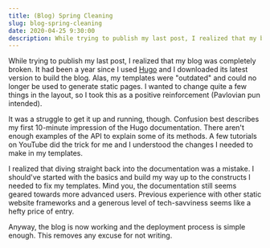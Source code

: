 ```yaml
---
title: (Blog) Spring Cleaning
slug: blog-spring-cleaning
date: 2020-04-25 9:30:00
description: While trying to publish my last post, I realized that my blog was completely broken.
---
```

While trying to publish my last post, I realized that my blog was completely broken. It had been a year since I used [Hugo][hugo] and I downloaded its latest version to build the blog. Alas, my templates were "outdated" and could no longer be used to generate static pages. I wanted to change quite a few things in the layout, so I took this as a positive reinforcement (Pavlovian pun intended).

It was a struggle to get it up and running, though. Confusion best describes my first 10-minute impression of the Hugo documentation. There aren't enough examples of the API to explain some of its methods. A few tutorials on YouTube did the trick for me and I understood the changes I needed to make in my templates.

I realized that diving straight back into the documentation was a mistake. I should've started with the basics and build my way up to the constructs I needed to fix my templates. Mind you, the documentation still seems geared towards more advanced users. Previous experience with other static website frameworks and a generous level of tech-savviness seems like a hefty price of entry.

Anyway, the blog is now working and the deployment process is simple enough. This removes any excuse for not writing.

[hugo]: https://gohugo.io/
